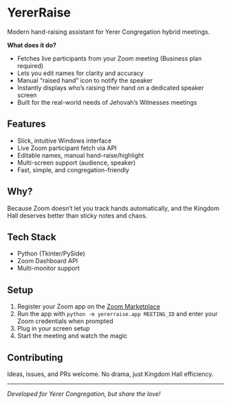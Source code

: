 # YererRaise

Modern hand-raising assistant for Yerer Congregation hybrid meetings.

**What does it do?**
- Fetches live participants from your Zoom meeting (Business plan required)
- Lets you edit names for clarity and accuracy
- Manual “raised hand” icon to notify the speaker
- Instantly displays who’s raising their hand on a dedicated speaker screen
- Built for the real-world needs of Jehovah’s Witnesses meetings

## Features

- Slick, intuitive Windows interface
- Live Zoom participant fetch via API
- Editable names, manual hand-raise/highlight
- Multi-screen support (audience, speaker)
- Fast, simple, and congregation-friendly

## Why?

Because Zoom doesn’t let you track hands automatically, and the Kingdom Hall deserves better than sticky notes and chaos.

## Tech Stack

- Python (Tkinter/PySide)
- Zoom Dashboard API
- Multi-monitor support

## Setup

1. Register your Zoom app on the [Zoom Marketplace](https://marketplace.zoom.us/)
2. Run the app with `python -m yererraise.app MEETING_ID` and enter your Zoom credentials when prompted
3. Plug in your screen setup
4. Start the meeting and watch the magic

## Contributing

Ideas, issues, and PRs welcome. No drama, just Kingdom Hall efficiency.

---

*Developed for Yerer Congregation, but share the love!*

